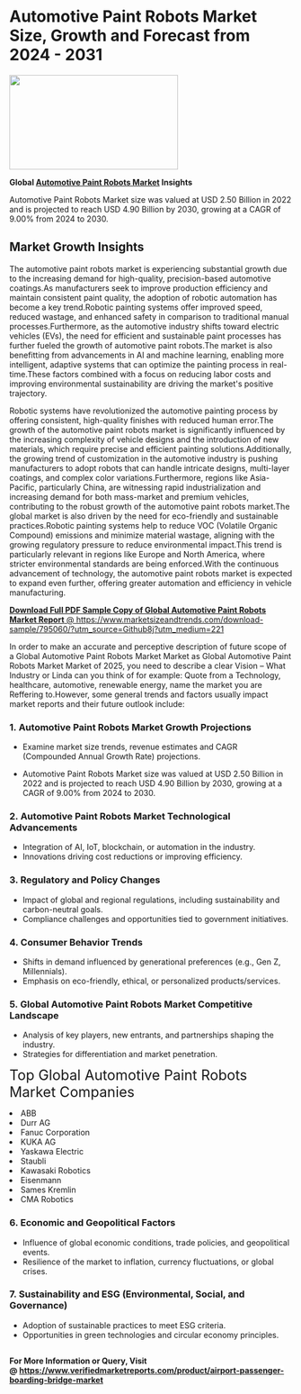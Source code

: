 <H1>Automotive Paint Robots Market Size, Growth and Forecast from 2024 - 2031</H1><img class="aligncenter size-medium wp-image-584254" src="https://thirdeyenews.in/wp-content/uploads/2024/09/Global-Market-Research-300x168.jpeg" alt="" width="300" height="168" /><p><strong>Global&nbsp;<a href="https://www.marketsizeandtrends.com/download-sample/795060/?utm_source=Github8j?utm_medium=221">Automotive Paint Robots Market</a> Insights</strong></p><p>Automotive Paint Robots Market size was valued at USD 2.50 Billion in 2022 and is projected to reach USD 4.90 Billion by 2030, growing at a CAGR of 9.00% from 2024 to 2030.</p><p><h2>Market Growth Insights</h2> <p>The automotive paint robots market is experiencing substantial growth due to the increasing demand for high-quality, precision-based automotive coatings.As manufacturers seek to improve production efficiency and maintain consistent paint quality, the adoption of robotic automation has become a key trend.Robotic painting systems offer improved speed, reduced wastage, and enhanced safety in comparison to traditional manual processes.Furthermore, as the automotive industry shifts toward electric vehicles (EVs), the need for efficient and sustainable paint processes has further fueled the growth of automotive paint robots.The market is also benefitting from advancements in AI and machine learning, enabling more intelligent, adaptive systems that can optimize the painting process in real-time.These factors combined with a focus on reducing labor costs and improving environmental sustainability are driving the market's positive trajectory.<br> <a href="#" class="download-sample"></a></p> <p>Robotic systems have revolutionized the automotive painting process by offering consistent, high-quality finishes with reduced human error.The growth of the automotive paint robots market is significantly influenced by the increasing complexity of vehicle designs and the introduction of new materials, which require precise and efficient painting solutions.Additionally, the growing trend of customization in the automotive industry is pushing manufacturers to adopt robots that can handle intricate designs, multi-layer coatings, and complex color variations.Furthermore, regions like Asia-Pacific, particularly China, are witnessing rapid industrialization and increasing demand for both mass-market and premium vehicles, contributing to the robust growth of the automotive paint robots market.The global market is also driven by the need for eco-friendly and sustainable practices.Robotic painting systems help to reduce VOC (Volatile Organic Compound) emissions and minimize material wastage, aligning with the growing regulatory pressure to reduce environmental impact.This trend is particularly relevant in regions like Europe and North America, where stricter environmental standards are being enforced.With the continuous advancement of technology, the automotive paint robots market is expected to expand even further, offering greater automation and efficiency in vehicle manufacturing.<br> <a href="#" class="get-more"></p><p><span class=""><strong>Download Full PDF Sample Copy of Global Automotive Paint Robots Market Report</strong> @ <a href="https://www.marketsizeandtrends.com/download-sample/795060/?utm_source=Github8j?utm_medium=221" target="_blank">https://www.marketsizeandtrends.com/download-sample/795060/?utm_source=Github8j?utm_medium=221</a></span></p><p>In order to make an accurate and perceptive description of future scope of a Global&nbsp;Automotive Paint Robots Market Market as Global&nbsp;Automotive Paint Robots Market Market of 2025, you need to describe a clear Vision &ndash; What Industry or Linda can you think of for example: Quote from a Technology, healthcare, automotive, renewable energy, name the market you are Reffering to.However, some general trends and factors usually impact market reports and their future outlook include:</p><h3>1.&nbsp;<strong>Automotive Paint Robots Market Growth Projections</strong></h3><ul><li>Examine market size trends, revenue estimates and CAGR (Compounded Annual Growth Rate) projections.</li><li><p>Automotive Paint Robots Market size was valued at USD 2.50 Billion in 2022 and is projected to reach USD 4.90 Billion by 2030, growing at a CAGR of 9.00% from 2024 to 2030.</p></li></ul><h3>2.&nbsp;<strong>Automotive Paint Robots Market Technological Advancements</strong></h3><ul><li>Integration of AI, IoT, blockchain, or automation in the industry.</li><li>Innovations driving cost reductions or improving efficiency.</li></ul><h3>3.&nbsp;<strong>Regulatory and Policy Changes</strong></h3><ul><li>Impact of global and regional regulations, including sustainability and carbon-neutral goals.</li><li>Compliance challenges and opportunities tied to government initiatives.</li></ul><h3>4.&nbsp;<strong>Consumer Behavior Trends</strong></h3><ul><li>Shifts in demand influenced by generational preferences (e.g., Gen Z, Millennials).</li><li>Emphasis on eco-friendly, ethical, or personalized products/services.</li></ul><h3>5.&nbsp;<strong>Global Automotive Paint Robots Market Competitive Landscape</strong></h3><ul><li>Analysis of key players, new entrants, and partnerships shaping the industry.</li><li>Strategies for differentiation and market penetration.</li></ul><p data-pm-slice="1 1 []"><span style="color: inherit; font-family: inherit; font-size: 25px;">Top Global Automotive Paint Robots Market Companies</span></p><div class="" data-test-id=""><p><li>ABB</li><li> Durr AG</li><li> Fanuc Corporation</li><li> KUKA AG</li><li> Yaskawa Electric</li><li> Staubli</li><li> Kawasaki Robotics</li><li> Eisenmann</li><li> Sames Kremlin</li><li> CMA Robotics</li></p></div><h3>6.&nbsp;<strong>Economic and Geopolitical Factors</strong></h3><ul><li>Influence of global economic conditions, trade policies, and geopolitical events.</li><li>Resilience of the market to inflation, currency fluctuations, or global crises.</li></ul><h3>7.&nbsp;<strong>Sustainability and ESG (Environmental, Social, and Governance)</strong></h3><ul><li>Adoption of sustainable practices to meet ESG criteria.</li><li>Opportunities in green technologies and circular economy principles.</li></ul><h2><strong style="font-size: 14px;">For More Information or Query, Visit @&nbsp;</strong><a style="background-color: #ffffff; font-size: 14px;" href="https://www.marketsizeandtrends.com/report/automotive-paint-robots-market/" target="_blank">https://www.verifiedmarketreports.com/product/airport-passenger-boarding-bridge-market</a></h2>